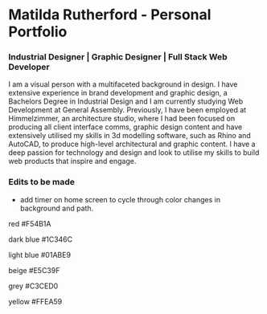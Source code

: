 # Matilda Rutherford - Personal Portfolio

### Industrial Designer | Graphic Designer | Full Stack Web Developer
I am a visual person with a multifaceted background in design. I have extensive experience in brand development and graphic design, a Bachelors Degree in Industrial Design and I am currently studying Web Development at General Assembly. Previously, I have been employed at Himmelzimmer, an architecture studio, where I had been focused on producing all client interface comms, graphic design content and have extensively utilised my skills in 3d modelling software, such as Rhino and AutoCAD, to produce high-level architectural and graphic content. I have a deep passion for technology and design and look to utilise my skills to build web products that inspire and engage.

### Edits to be made
- add timer on home screen to cycle through color changes in background and path.



red         #F54B1A

dark blue   #1C346C

light blue  #01ABE9

beige       #E5C39F

grey        #C3CED0

yellow      #FFEA59
